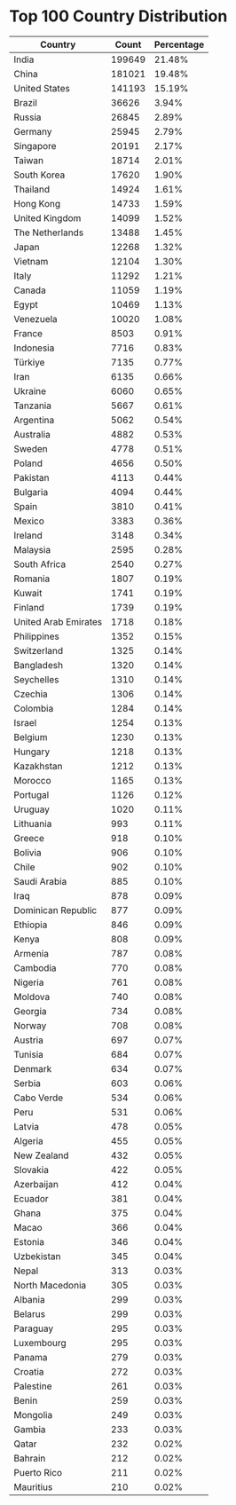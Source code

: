 # Top 100 Country Distribution
| Country | Count | Percentage |
|----|----|----|
| India | 199649 | 21.48% |
| China | 181021 | 19.48% |
| United States | 141193 | 15.19% |
| Brazil | 36626 | 3.94% |
| Russia | 26845 | 2.89% |
| Germany | 25945 | 2.79% |
| Singapore | 20191 | 2.17% |
| Taiwan | 18714 | 2.01% |
| South Korea | 17620 | 1.90% |
| Thailand | 14924 | 1.61% |
| Hong Kong | 14733 | 1.59% |
| United Kingdom | 14099 | 1.52% |
| The Netherlands | 13488 | 1.45% |
| Japan | 12268 | 1.32% |
| Vietnam | 12104 | 1.30% |
| Italy | 11292 | 1.21% |
| Canada | 11059 | 1.19% |
| Egypt | 10469 | 1.13% |
| Venezuela | 10020 | 1.08% |
| France | 8503 | 0.91% |
| Indonesia | 7716 | 0.83% |
| Türkiye | 7135 | 0.77% |
| Iran | 6135 | 0.66% |
| Ukraine | 6060 | 0.65% |
| Tanzania | 5667 | 0.61% |
| Argentina | 5062 | 0.54% |
| Australia | 4882 | 0.53% |
| Sweden | 4778 | 0.51% |
| Poland | 4656 | 0.50% |
| Pakistan | 4113 | 0.44% |
| Bulgaria | 4094 | 0.44% |
| Spain | 3810 | 0.41% |
| Mexico | 3383 | 0.36% |
| Ireland | 3148 | 0.34% |
| Malaysia | 2595 | 0.28% |
| South Africa | 2540 | 0.27% |
| Romania | 1807 | 0.19% |
| Kuwait | 1741 | 0.19% |
| Finland | 1739 | 0.19% |
| United Arab Emirates | 1718 | 0.18% |
| Philippines | 1352 | 0.15% |
| Switzerland | 1325 | 0.14% |
| Bangladesh | 1320 | 0.14% |
| Seychelles | 1310 | 0.14% |
| Czechia | 1306 | 0.14% |
| Colombia | 1284 | 0.14% |
| Israel | 1254 | 0.13% |
| Belgium | 1230 | 0.13% |
| Hungary | 1218 | 0.13% |
| Kazakhstan | 1212 | 0.13% |
| Morocco | 1165 | 0.13% |
| Portugal | 1126 | 0.12% |
| Uruguay | 1020 | 0.11% |
| Lithuania | 993 | 0.11% |
| Greece | 918 | 0.10% |
| Bolivia | 906 | 0.10% |
| Chile | 902 | 0.10% |
| Saudi Arabia | 885 | 0.10% |
| Iraq | 878 | 0.09% |
| Dominican Republic | 877 | 0.09% |
| Ethiopia | 846 | 0.09% |
| Kenya | 808 | 0.09% |
| Armenia | 787 | 0.08% |
| Cambodia | 770 | 0.08% |
| Nigeria | 761 | 0.08% |
| Moldova | 740 | 0.08% |
| Georgia | 734 | 0.08% |
| Norway | 708 | 0.08% |
| Austria | 697 | 0.07% |
| Tunisia | 684 | 0.07% |
| Denmark | 634 | 0.07% |
| Serbia | 603 | 0.06% |
| Cabo Verde | 534 | 0.06% |
| Peru | 531 | 0.06% |
| Latvia | 478 | 0.05% |
| Algeria | 455 | 0.05% |
| New Zealand | 432 | 0.05% |
| Slovakia | 422 | 0.05% |
| Azerbaijan | 412 | 0.04% |
| Ecuador | 381 | 0.04% |
| Ghana | 375 | 0.04% |
| Macao | 366 | 0.04% |
| Estonia | 346 | 0.04% |
| Uzbekistan | 345 | 0.04% |
| Nepal | 313 | 0.03% |
| North Macedonia | 305 | 0.03% |
| Albania | 299 | 0.03% |
| Belarus | 299 | 0.03% |
| Paraguay | 295 | 0.03% |
| Luxembourg | 295 | 0.03% |
| Panama | 279 | 0.03% |
| Croatia | 272 | 0.03% |
| Palestine | 261 | 0.03% |
| Benin | 259 | 0.03% |
| Mongolia | 249 | 0.03% |
| Gambia | 233 | 0.03% |
| Qatar | 232 | 0.02% |
| Bahrain | 212 | 0.02% |
| Puerto Rico | 211 | 0.02% |
| Mauritius | 210 | 0.02% |
